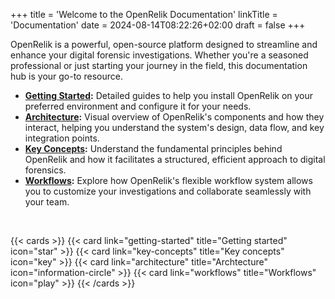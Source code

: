 +++
title = 'Welcome to the OpenRelik Documentation'
linkTitle = 'Documentation'
date = 2024-08-14T08:22:26+02:00
draft = false
+++

OpenRelik is a powerful, open-source platform designed to streamline and enhance your digital forensic investigations. Whether you're a seasoned professional or just starting your journey in the field, this documentation hub is your go-to resource.

* **[Getting Started](getting-started/):** Detailed guides to help you install OpenRelik on your preferred environment and configure it for your needs.
* **[Architecture](architecture/):** Visual overview of OpenRelik's components and how they interact, helping you understand the system's design, data flow, and key integration points.
* **[Key Concepts](key-concepts/):** Understand the fundamental principles behind OpenRelik and how it facilitates a structured, efficient approach to digital forensics.
* **[Workflows](workflows/):** Explore how OpenRelik's flexible workflow system allows you to customize your investigations and collaborate seamlessly with your team.

<br>

{{< cards >}}
    {{< card link="getting-started" title="Getting started" icon="star" >}}
    {{< card link="key-concepts" title="Key concepts" icon="key" >}}
    {{< card link="architecture" title="Archtecture" icon="information-circle" >}}
    {{< card link="workflows" title="Workflows" icon="play" >}}
{{< /cards >}}

